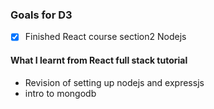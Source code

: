### Goals for D3
- [X] Finished React course section2 Nodejs


#### What I learnt from React full stack tutorial
- Revision of setting up nodejs and expressjs
- intro to mongodb
